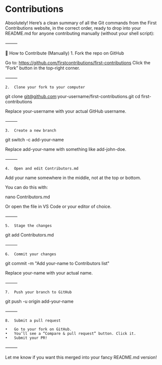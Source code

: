 # Contributions

Absolutely! Here’s a clean summary of all the Git commands from the First Contributions website, in the correct order, ready to drop into your README.md for anyone contributing manually (without your shell script):

⸻

🚀 How to Contribute (Manually)
	1.	Fork the repo on GitHub

Go to: https://github.com/firstcontributions/first-contributions
Click the “Fork” button in the top-right corner.

⸻

	2.	Clone your fork to your computer

git clone git@github.com:your-username/first-contributions.git
cd first-contributions

Replace your-username with your actual GitHub username.

⸻

	3.	Create a new branch

git switch -c add-your-name

Replace add-your-name with something like add-john-doe.

⸻

	4.	Open and edit Contributors.md

Add your name somewhere in the middle, not at the top or bottom.

You can do this with:

nano Contributors.md

Or open the file in VS Code or your editor of choice.

⸻

	5.	Stage the changes

git add Contributors.md



⸻

	6.	Commit your changes

git commit -m "Add your-name to Contributors list"

Replace your-name with your actual name.

⸻

	7.	Push your branch to GitHub

git push -u origin add-your-name



⸻

	8.	Submit a pull request

	•	Go to your fork on GitHub.
	•	You’ll see a “Compare & pull request” button. Click it.
	•	Submit your PR!

⸻

Let me know if you want this merged into your fancy README.md version!
